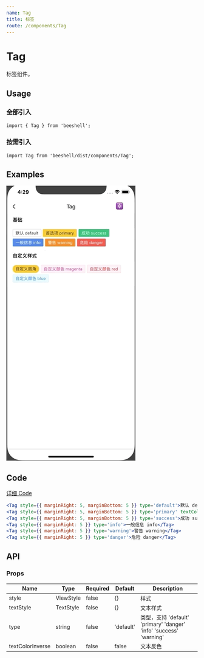 ```yaml
---
name: Tag
title: 标签
route: /components/Tag
---
```


# Tag

标签组件。

## Usage

### 全部引入
```
import { Tag } from 'beeshell';
```

### 按需引入
```
import Tag from 'beeshell/dist/components/Tag';
```

## Examples

![image](../images/Tag/1.gif)

## Code

[详细 Code](https://github.com/Meituan-Dianping/beeshell/tree/master/examples/Tag/index.tsx)

```jsx
<Tag style={{ marginRight: 5, marginBottom: 5 }} type='default'>默认 default</Tag>
<Tag style={{ marginRight: 5, marginBottom: 5 }} type='primary' textColorInverse>首选项 primary</Tag>
<Tag style={{ marginRight: 5, marginBottom: 5 }} type='success'>成功 success</Tag>
<Tag style={{ marginRight: 5 }} type='info'>一般信息 info</Tag>
<Tag style={{ marginRight: 5 }} type='warning'>警告 warning</Tag>
<Tag style={{ marginRight: 5 }} type='danger'>危险 danger</Tag>
```

## API

### Props

| Name | Type | Required | Default | Description |
| ---- | ---- | ---- | ---- | ---- |
| style | ViewStyle | false | {} | 样式 |
| textStyle | TextStyle | false | {} | 文本样式 |
| type | string | false | 'default' | 类型，支持 'default' 'primary' 'danger' 'info' 'success' 'warning' |
| textColorInverse | boolean | false | false |  文本反色 |
